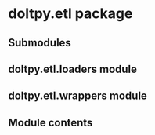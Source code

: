 # doltpy.etl package

## Submodules

## doltpy.etl.loaders module

## doltpy.etl.wrappers module

## Module contents
